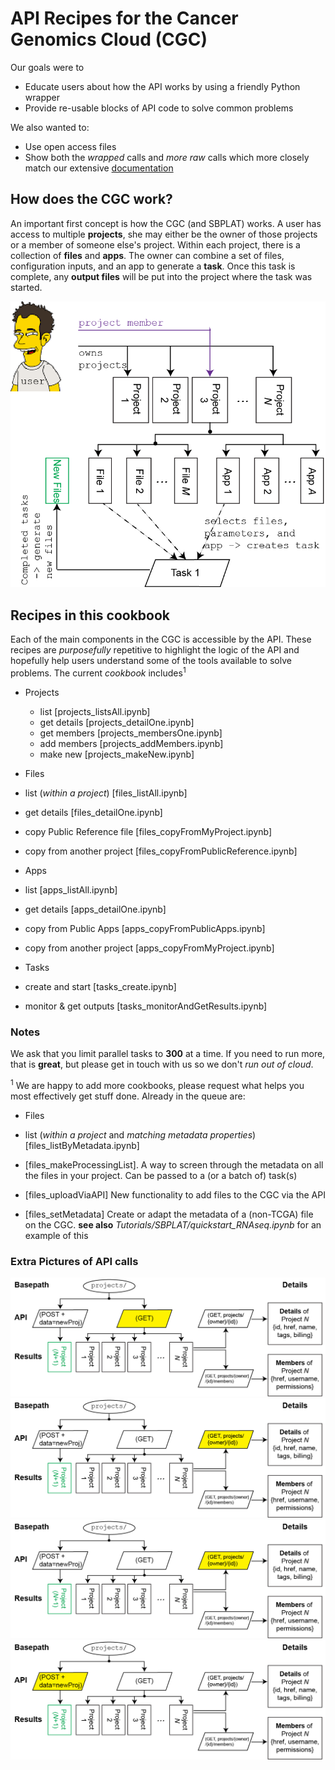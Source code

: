 # API Recipes for the Cancer Genomics Cloud (CGC)
Our  goals were to 

* Educate users about how the API works by using a friendly Python wrapper
* Provide re-usable blocks of API code to solve common problems

We also wanted to:

* Use open access files
* Show both the _wrapped_ calls and _more raw_ calls which more closely match our extensive [documentation](http://docs.cancergenomicscloud.org/docs/the-cgc-api)
 
## How does the CGC work?
An important first concept is how the CGC (and SBPLAT) works. A user has access to multiple **projects**, she may either be the owner of those projects or a member of someone else's project. Within each project, there is a collection of **files** and **apps**. The owner can combine a set of files, configuration inputs, and an app to generate a **task**. Once this task is complete, any **output files** will be put into
the project where the task was started.

![CGC Overview](images/CGC_overview-02.png)

## Recipes in this cookbook
 
Each of the main components in the CGC is accessible by the API. These recipes are _purposefully_ repetitive to highlight the logic of the API and hopefully help users understand some of the tools available to solve problems. The current _cookbook_ includes<sup>1</sup>

* Projects
  * list [projects_listsAll.ipynb]
  * get details [projects_detailOne.ipynb]
  * get members [projects_membersOne.ipynb]
  * add members [projects_addMembers.ipynb]
  * make new [projects_makeNew.ipynb]
  
* Files
 * list (_within a project_) [files_listAll.ipynb]
 * get details [files_detailOne.ipynb]
 * copy Public Reference file [files_copyFromMyProject.ipynb]
 * copy from another project [files_copyFromPublicReference.ipynb]
 
* Apps
 * list [apps_listAll.ipynb]
 * get details [apps_detailOne.ipynb]
 * copy from Public Apps [apps_copyFromPublicApps.ipynb]
 * copy from another project [apps_copyFromMyProject.ipynb]
 
* Tasks
 * create and start [tasks_create.ipynb]
 * monitor & get outputs [tasks_monitorAndGetResults.ipynb]

### Notes
We ask that you limit parallel tasks to **300** at a time. If you need to run more, that is **great**, but please get in touch with us so we don't _run out of cloud_.

<sup>1</sup> We are happy to add more cookbooks, please request what helps you most effectively get stuff done. Already in the queue are:

* Files
 * list (_within a project_ and _matching metadata properties_) [files_listByMetadata.ipynb] 
 
* [files_makeProcessingList]. A way to screen through the metadata on all the files in your project. Can be passed to a (or a batch of) task(s)
* [files_uploadViaAPI] New functionality to add files to the CGC via the API
* [files_setMetadata] Create or adapt the metadata of a (non-TCGA) file on the CGC. **see also** _Tutorials/SBPLAT/quickstart_RNAseq.ipynb_ for an example of this

### Extra Pictures of API calls
![Projects LIST](images/projects_listAll-01.png)
![Project DETAIL](images/projects_getDetails-01.png)
![Project DETAIL](images/projects_getDetails-01.png)
![Project Create](images/projects_addNew-01.png)